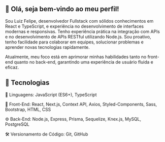 ## 👋 Olá, seja bem-vindo ao meu perfil!

Sou Luiz Felipe, desenvolvedor Fullstack com sólidos conhecimentos em React e TypeScript, e experiência no desenvolvimento de interfaces modernas e responsivas. Tenho experiência prática na integração com APIs e no desenvolvimento de APIs RESTful utilizando Node.js. Sou proativo, tenho facilidade para colaborar em equipes, solucionar problemas e aprender novas tecnologias rapidamente.

Atualmente, meu foco está em aprimorar minhas habilidades tanto no front-end quanto no back-end, garantindo uma experiência de usuário fluida e eficaz.

<h2>🚀 Tecnologias </h2>
📌 Linguagens: JavaScript (ES6+), TypeScript

🎨 Front-End: React, Next.js, Context API, Axios, Styled-Components, Sass, Bootstrap, HTML, CSS

⚙️ Back-End: Node.js, Express, Prisma, Sequelize, Knex.js, MySQL, PostgreSQL

🛠️ Versionamento de Código: Git, GitHub
